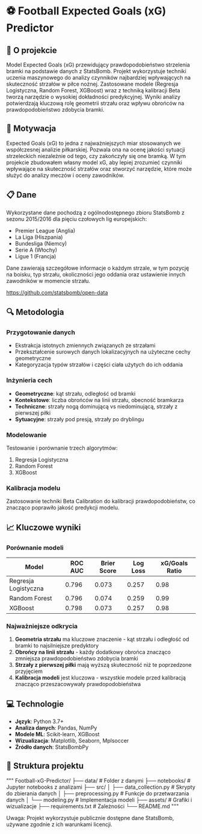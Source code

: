 # ⚽ Football Expected Goals (xG) Predictor

## 🧠 O projekcie

Model Expected Goals (xG) przewidujący prawdopodobieństwo strzelenia bramki na podstawie danych z StatsBomb. Projekt wykorzystuje techniki uczenia maszynowego do analizy czynników najbardziej wpływających na skuteczność strzałów w piłce nożnej. Zastosowane modele (Regresja Logistyczna, Random Forest, XGBoost) wraz z techniką kalibracji Beta tworzą narzędzie o wysokiej dokładności predykcyjnej. Wyniki analizy potwierdzają kluczową rolę geometrii strzału oraz wpływu obrońców na prawdopodobieństwo zdobycia bramki.

## 🎯 Motywacja

Expected Goals (xG) to jedna z najważniejszych miar stosowanych we współczesnej analizie piłkarskiej. Pozwala ona na ocenę jakości sytuacji strzeleckich niezależnie od tego, czy zakończyły się one bramką. W tym projekcie zbudowałem własny model xG, aby lepiej zrozumieć czynniki wpływające na skuteczność strzałów oraz stworzyć narzędzie, które może służyć do analizy meczów i oceny zawodników.

## 📋 Dane

Wykorzystane dane pochodzą z ogólnodostępnego zbioru StatsBomb z sezonu 2015/2016 dla pięciu czołowych lig europejskich:
- Premier League (Anglia)
- La Liga (Hiszpania)
- Bundesliga (Niemcy)
- Serie A (Włochy)
- Ligue 1 (Francja)

Dane zawierają szczegółowe informacje o każdym strzale, w tym pozycję na boisku, typ strzału, okoliczności jego oddania oraz ustawienie innych zawodników w momencie strzału.

https://github.com/statsbomb/open-data

## 🔍 Metodologia

### Przygotowanie danych
- Ekstrakcja istotnych zmiennych związanych ze strzałami
- Przekształcenie surowych danych lokalizacyjnych na użyteczne cechy geometryczne
- Kategoryzacja typów strzałów i części ciała użytych do ich oddania

### Inżynieria cech
- **Geometryczne**: kąt strzału, odległość od bramki
- **Kontekstowe**: liczba obrońców na linii strzału, obecność bramkarza
- **Techniczne**: strzały nogą dominującą vs niedominującą, strzały z pierwszej piłki
- **Sytuacyjne**: strzały pod presją, strzały po dryblingu

### Modelowanie
Testowanie i porównanie trzech algorytmów:
1. Regresja Logistyczna
2. Random Forest
3. XGBoost

### Kalibracja modelu
Zastosowanie techniki Beta Calibration do kalibracji prawdopodobieństw, co znacząco poprawiło jakość predykcji modelu.

## 📈 Kluczowe wyniki

### Porównanie modeli
| Model               | ROC AUC | Brier Score | Log Loss | xG/Goals Ratio |
|---------------------|---------|-------------|----------|----------------|
| Regresja Logistyczna| 0.796   | 0.073       | 0.257    | 0.98           |
| Random Forest       | 0.796   | 0.074       | 0.259    | 0.99           |
| XGBoost             | 0.798   | 0.073       | 0.257    | 0.98           |

### Najważniejsze odkrycia
1. **Geometria strzału** ma kluczowe znaczenie - kąt strzału i odległość od bramki to najsilniejsze predyktory
2. **Obrońcy na linii strzału** - każdy dodatkowy obrońca znacząco zmniejsza prawdopodobieństwo zdobycia bramki
3. **Strzały z pierwszej piłki** mają wyższą skuteczność niż te poprzedzone przyjęciem
4. **Kalibracja modeli** jest kluczowa - wszystkie modele przed kalibracją znacząco przeszacowywały prawdopodobieństwa

## 💻 Technologie

- **Język**: Python 3.7+
- **Analiza danych**: Pandas, NumPy
- **Modele ML**: Scikit-learn, XGBoost
- **Wizualizacja**: Matplotlib, Seaborn, Mplsoccer
- **Źródło danych**: StatsBombPy

## 📁 Struktura projektu
"""
Football-xG-Predictor/
├── data/                      # Folder z danymi
├── notebooks/                 # Jupyter notebooks z analizami
├── src/
│   ├── data_collection.py     # Skrypty do zbierania danych
│   ├── preprocessing.py       # Funkcje do przetwarzania danych
│   └── modeling.py            # Implementacja modeli
├── assets/                    # Grafiki i wizualizacje
├── requirements.txt           # Zależności
└── README.md
"""

Uwaga: Projekt wykorzystuje publicznie dostępne dane StatsBomb, używane zgodnie z ich warunkami licencji.
